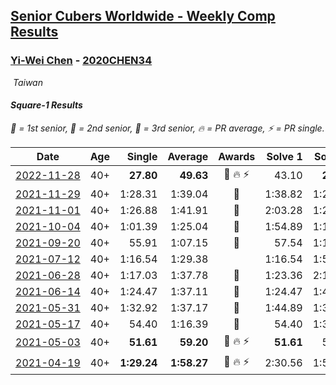 <style>table {white-space: nowrap;}</style>
<link rel="stylesheet" type="text/css" href="/scw-comp/css/flags.css" />

## [Senior Cubers Worldwide - Weekly Comp Results](/scw-comp/results/)
### [Yi-Wei Chen](README.md) - [2020CHEN34](https://www.worldcubeassociation.org/persons/2020CHEN34?event=sq1)

<i class="flag flag-TW" />&nbsp;Taiwan

#### Square-1 Results

<span style="white-space: nowrap;">🥇 = 1st senior</span>, <span style="white-space: nowrap;">🥈 = 2nd senior</span>, <span style="white-space: nowrap;">🥉 = 3rd senior</span>, <span style="white-space: nowrap;">🔥 = PR average</span>, <span style="white-space: nowrap;">⚡ = PR single</span>.

| Date | Age | Single | Average | Awards | Solve 1 | Solve 2 | Solve 3 | Solve 4 | Solve 5 | Video |
| :--: | :--: | --: | --: | :--: | --: | --: | --: | --: | --: | :-- |
| [2022-11-28](../../results/2022-11-28/sq1.md) | 40+ | **27.80** | **49.63** | 🥉 🔥 ⚡ | 43.10 | **27.80** | 55.76 | 52.08 | 53.70 | [Desktop](https://www.facebook.com/events/1804728823229042/permalink/1814229095612348) / [Mobile](https://m.facebook.com/events/1804728823229042?view=permalink&id=1814229095612348) |
| [2021-11-29](../../results/2021-11-29/sq1.md) | 40+ | 1:28.31 | 1:39.04 | 🥈 | 1:38.82 | 1:28.31 | 1:50.00 | DNS | DNS | [Desktop](https://www.facebook.com/events/1226219924873960/permalink/1232959850866634) / [Mobile](https://m.facebook.com/events/1226219924873960?view=permalink&id=1232959850866634) |
| [2021-11-01](../../results/2021-11-01/sq1.md) | 40+ | 1:26.88 | 1:41.91 | 🥈 | 2:03.28 | 1:26.88 | 1:35.56 | DNS | DNS | [Desktop](https://www.facebook.com/events/337902458133818/permalink/342074057716658) / [Mobile](https://m.facebook.com/events/337902458133818?view=permalink&id=342074057716658) |
| [2021-10-04](../../results/2021-10-04/sq1.md) | 40+ | 1:01.39 | 1:25.04 | 🥉 | 1:54.89 | 1:18.85 | 1:01.39 | DNS | DNS | [Desktop](https://www.facebook.com/events/1205858816603137/permalink/1214197612435924) / [Mobile](https://m.facebook.com/events/1205858816603137?view=permalink&id=1214197612435924) |
| [2021-09-20](../../results/2021-09-20/sq1.md) | 40+ | 55.91 | 1:07.15 | 🥉 | 57.54 | 1:14.13 | 1:09.77 | 1:54.72 | 55.91 | [Desktop](https://www.facebook.com/events/374286267681717/permalink/378262483950762) / [Mobile](https://m.facebook.com/events/374286267681717?view=permalink&id=378262483950762) |
| [2021-07-12](../../results/2021-07-12/sq1.md) | 40+ | 1:16.54 | 1:29.38 |  | 1:16.54 | 1:53.14 | 1:18.47 | DNS | DNS | [Desktop](https://www.facebook.com/events/853178815336395/permalink/856856124968664) / [Mobile](https://m.facebook.com/events/853178815336395?view=permalink&id=856856124968664) |
| [2021-06-28](../../results/2021-06-28/sq1.md) | 40+ | 1:17.03 | 1:37.78 | 🥉 | 1:23.36 | 2:12.94 | 1:17.03 | DNS | DNS | [Desktop](https://www.facebook.com/events/2032757193542617/permalink/2037706173047719) / [Mobile](https://m.facebook.com/events/2032757193542617?view=permalink&id=2037706173047719) |
| [2021-06-14](../../results/2021-06-14/sq1.md) | 40+ | 1:24.47 | 1:37.11 | 🥉 | 1:24.47 | 1:41.62 | 1:45.24 | DNS | DNS | [Desktop](https://www.facebook.com/events/154757253369245/permalink/157985133046457) / [Mobile](https://m.facebook.com/events/154757253369245?view=permalink&id=157985133046457) |
| [2021-05-31](../../results/2021-05-31/sq1.md) | 40+ | 1:32.92 | 1:37.17 | 🥉 | 1:44.89 | 1:32.92 | 1:33.70 | DNS | DNS | [Desktop](https://www.facebook.com/events/4232725036784843/permalink/4260072430716770) / [Mobile](https://m.facebook.com/events/4232725036784843?view=permalink&id=4260072430716770) |
| [2021-05-17](../../results/2021-05-17/sq1.md) | 40+ | 54.40 | 1:16.39 | 🥉 | 54.40 | 1:36.28 | 1:14.33 | 58.56 | 1:48.51 | [Desktop](https://www.facebook.com/events/200054195285035/permalink/200875571869564) / [Mobile](https://m.facebook.com/events/200054195285035?view=permalink&id=200875571869564) |
| [2021-05-03](../../results/2021-05-03/sq1.md) | 40+ | **51.61** | **59.20** | 🥈 🔥 ⚡ | **51.61** | 56.65 | 59.94 | 1:26.82 | 1:01.00 | [Desktop](https://www.facebook.com/events/1091923434665777/permalink/1095189344339186) / [Mobile](https://m.facebook.com/events/1091923434665777?view=permalink&id=1095189344339186) |
| [2021-04-19](../../results/2021-04-19/sq1.md) | 40+ | **1:29.24** | **1:58.27** | 🥈 🔥 ⚡ | 2:30.56 | 1:55.01 | **1:29.24** | DNS | DNS | [Desktop](https://www.facebook.com/events/455121419077355/permalink/462025088386988) / [Mobile](https://m.facebook.com/events/455121419077355?view=permalink&id=462025088386988) |


<!-- Global site tag (gtag.js) - Google Analytics -->
<script async src="https://www.googletagmanager.com/gtag/js?id=UA-86348435-3"></script>
<script>window.dataLayer = window.dataLayer || []; function gtag() {dataLayer.push(arguments);} gtag('js', new Date()); gtag('config', 'UA-86348435-3');</script>
